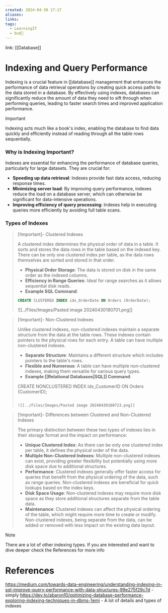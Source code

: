 ```yaml
---
created: 2024-04-30 17:17
aliases: 
links: 
tags:
  - LearningIT
  - bud🌿
---
```

link: [[Database]]

# Indexing and Query Performance


Indexing is a crucial feature in [[database]] management that enhances the performance of data retrieval operations by creating quick access paths to the data stored in a database. By effectively using indexes, databases can significantly reduce the amount of data they need to sift through when performing queries, leading to faster search times and improved application performance.

> [!important]
> 
> Indexing acts much like a book's index, enabling the database to find data quickly and efficiently instead of reading through all the table rows sequentially.

### Why is Indexing Important?

Indexes are essential for enhancing the performance of database queries, particularly for large datasets. They are crucial for:

- **Speeding up data retrieval**: Indexes provide fast data access, reducing response times.
- **Minimizing server load**: By improving query performance, indexes reduce the load on a database server, which can otherwise be significant for data-intensive operations.
- **Improving efficiency of query processing**: Indexes help in executing queries more efficiently by avoiding full table scans.

### Types of Indexes

> [!important]- Clustered Indexes
> 
>A clustered index determines the physical order of data in a table. It sorts and stores the data rows in the table based on the indexed key. There can be only one clustered index per table, as the data rows themselves are sorted and stored in that order.
>
> - **Physical Order Storage**: The data is stored on disk in the same order as the indexed columns.
> - **Efficiency in Range Queries**: Ideal for range searches as it allows sequential disk reads.
> - **Example SQL Command**:
>
>``` sql
>CREATE CLUSTERED INDEX idx_OrderDate ON Orders (OrderDate);
>```
>
>![[../Files/Images/Pasted image 20240430180701.png]]

> [!important]- Non-Clustered Indexes
>
>Unlike clustered indexes, non-clustered indexes maintain a separate structure from the data at the table rows. These indexes contain pointers to the physical rows for each entry. A table can have multiple non-clustered indexes.
>
>
> 
> - **Separate Structure**: Maintains a different structure which includes pointers to the table's rows.
> - **Flexible and Numerous**: A table can have multiple non-clustered indexes, making them versatile for various query types.
> - **Example [[Relational Databases|SQL]] Command**:
>     
>CREATE NONCLUSTERED INDEX idx_CustomerID ON Orders (CustomerID);
>```
> 
> ![[../Files/Images/Pasted image 20240430180723.png]]

> [!important]- Differences between Clustered and Non-Clustered Indexes
> 
> The primary distinction between these two types of indexes lies in their storage format and the impact on performance:
> 
> - **Unique Clustered Index**: As there can be only one clustered index per table, it defines the physical order of the data.
> - **Multiple Non-Clustered Indexes**: Multiple non-clustered indexes can exist, providing greater flexibility but potentially using more disk space due to additional structures.
> - **Performance**: Clustered indexes generally offer faster access for queries that benefit from the physical ordering of the data, such as range queries. Non-clustered indexes are beneficial for quick lookups based on the index keys.
> - **Disk Space Usage**: Non-clustered indexes may require more disk space as they store additional structures separate from the table data.
> - **Maintenance**: Clustered indexes can affect the physical ordering of the table, which might require more time to create or modify. Non-clustered indexes, being separate from the data, can be added or removed with less impact on the existing data layout.


> [!note] 
> There are a lot of other indexing types. If you are interested and want to dive deeper check the References for more info

# References

https://medium.com/towards-data-engineering/understanding-indexing-in-sql-improve-query-performance-with-data-structures-99e275f29c7d - simply
https://dev.to/abaron10/optimizing-database-performance-exploring-indexing-techniques-in-dbms-1emj - A lot of details and types of indexes

